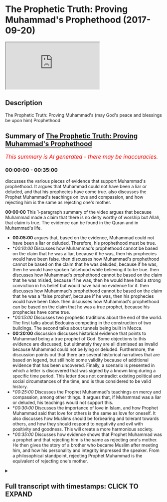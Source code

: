 # The Prophetic Truth: Proving Muhammad's Prophethood (2017-09-20)

<iframe loading='lazy' src='https://www.youtube.com/embed/pJaYA9rbQ8A'></iframe>

## Description

The Prophetic Truth: Proving Muhammad's (may God's peace and blessings be upon him) Prophethood

## Summary of [The Prophetic Truth: Proving Muhammad's Prophethood](https://www.youtube.com/watch?v=pJaYA9rbQ8A)


*<span style="color:red; font-size:125%">This summary is AI generated - there may be inaccuracies</span>. [](/)*

### <a onclick="modifyYTiframeseektime('0')">00:00:00</a> - <a onclick="modifyYTiframeseektime('2100')">00:35:00</a>

 discusses the various pieces of evidence that support Muhammad's prophethood. It argues that Muhammad could not have been a liar or deluded, and that his prophecies have come true.  also discusses the Prophet Muhammad's teachings on love and compassion, and how rejecting him is the same as rejecting one's mother.

**<a onclick="modifyYTiframeseektime('0')">00:00:00</a>** This 1-paragraph summary of the video argues that because Muhammad made a claim that there is no deity worthy of worship but Allah, that claim is true. The evidence can be found in the Quran and in Muhammad's life.
* **<a onclick="modifyYTiframeseektime('300')">00:05:00</a>** argues that, based on the evidence, Muhammad could not have been a liar or deluded. Therefore, his prophethood must be true.
* **<a onclick="modifyYTiframeseektime('600')">00:10:00</a>* Discusses how Muhammad's prophethood cannot be based on the claim that he was a liar, because if he was, then his prophecies would have been false.  then discusses how Muhammad's prophethood cannot be based on the claim that he was deluded, because if he was, then he would have spoken falsehood while believing it to be true.  then discusses how Muhammad's prophethood cannot be based on the claim that he was misled, because if he was, then he would have had a strong conviction in his belief but would have had no evidence for it.  then discusses how Muhammad's prophethood cannot be based on the claim that he was a 'false prophet', because if he was, then his prophecies would have been false.  then discusses how Muhammad's prophethood can be based on the claim that he was a true prophet, because his prophecies have come true.
* **<a onclick="modifyYTiframeseektime('900')">00:15:00</a>* Discusses two prophetic traditions about the end of the world. The first talks about Bedouins competing in the construction of two buildings. The second talks about tunnels being built in Mecca.
* **<a onclick="modifyYTiframeseektime('1200')">00:20:00</a>**  discussion discusses historical evidence that points to Muhammad being a true prophet of God. Some objections to this evidence are discussed, but ultimately they are all dismissed as invalid because Muhammad could not be lying or deluded. Furthermore, the discussion points out that there are several historical narratives that are based on legend, but still hold some validity because of additional evidence that has been uncovered. Finally, a scenario is presented in which a letter is discovered that was signed by a known king during a specific time period. This letter does not contradict existing political and social circumstances of the time, and is thus considered to be valid history.
* **<a onclick="modifyYTiframeseektime('1500')">00:25:00</a>* Discusses the Prophet Muhammad's teachings on mercy and compassion, among other things. It argues that, if Muhammad was a liar or deluded, his teachings would not support this.
* **<a onclick="modifyYTiframeseektime('1800')">00:30:00</a>* Discusses the importance of love in Islam, and how Prophet Muhammad said that love for others is the same as love for oneself. It also discusses how Muslims should be forbearing and tolerant towards others, and how they should respond to negativity and evil with positivity and goodness. This will create a more harmonious society.
* **<a onclick="modifyYTiframeseektime('2100')">00:35:00</a>* Discusses how evidence shows that Prophet Muhammad was a prophet and that rejecting him is the same as rejecting one's mother. He then gives the story of a brother who became Muslim after meeting him, and how his personality and integrity impressed the speaker. From a philosophical standpoint, rejecting Prophet Muhammad is the equivalent of rejecting one's mother.

<details><summary><h2>Full transcript with timestamps: CLICK TO EXPAND</h2></summary>

<a onclick="modifyYTiframeseektime('1')">0:00:01</a> bismillah ar-rahman ar-rahim  
<a onclick="modifyYTiframeseektime('3')">0:00:03</a> now we're going to be talking about  
<a onclick="modifyYTiframeseektime('5')">0:00:05</a> prophethood so we have reached the stage  
<a onclick="modifyYTiframeseektime('8')">0:00:08</a> where we are talking about our beloved  
<a onclick="modifyYTiframeseektime('10')">0:00:10</a> Prophet Muhammad sallallahu alayhi  
<a onclick="modifyYTiframeseektime('13')">0:00:13</a> wasallam  
<a onclick="modifyYTiframeseektime('13')">0:00:13</a> now for me  
<a onclick="modifyYTiframeseektime('16')">0:00:16</a> after we've done both existence God's  
<a onclick="modifyYTiframeseektime('19')">0:00:19</a> oneness revelation why Allah deserves to  
<a onclick="modifyYTiframeseektime('22')">0:00:22</a> be worshipped you don't really need to  
<a onclick="modifyYTiframeseektime('25')">0:00:25</a> talk about prophethood per se because if  
<a onclick="modifyYTiframeseektime('27')">0:00:27</a> someone understands that allah subhanho  
<a onclick="modifyYTiframeseektime('29')">0:00:29</a> wa taala is a reality that allah subhana  
<a onclick="modifyYTiframeseektime('32')">0:00:32</a> wa ta'ala exists that he is one he's  
<a onclick="modifyYTiframeseektime('35')">0:00:35</a> uniquely one that he deserves to be  
<a onclick="modifyYTiframeseektime('37')">0:00:37</a> worshipped which means to love allah to  
<a onclick="modifyYTiframeseektime('39')">0:00:39</a> know Allah to obey Allah and to single  
<a onclick="modifyYTiframeseektime('41')">0:00:41</a> out and direct all of our internal and  
<a onclick="modifyYTiframeseektime('44')">0:00:44</a> external acts of worship to Allah alone  
<a onclick="modifyYTiframeseektime('46')">0:00:46</a> then it's done they should really  
<a onclick="modifyYTiframeseektime('52')">0:00:52</a> internalize the fact that their life now  
<a onclick="modifyYTiframeseektime('54')">0:00:54</a> is to align themselves and reconnect  
<a onclick="modifyYTiframeseektime('56')">0:00:56</a> themselves to Allah Subhanahu WA Ta'ala  
<a onclick="modifyYTiframeseektime('58')">0:00:58</a> yes you can add the prophethood section  
<a onclick="modifyYTiframeseektime('61')">0:01:01</a> as additional evidence but it also is  
<a onclick="modifyYTiframeseektime('64')">0:01:04</a> like a standalone argument it stands on  
<a onclick="modifyYTiframeseektime('67')">0:01:07</a> its own two feet from that point of view  
<a onclick="modifyYTiframeseektime('69')">0:01:09</a> and many times when I interact with  
<a onclick="modifyYTiframeseektime('71')">0:01:11</a> Christians or many different types of  
<a onclick="modifyYTiframeseektime('73')">0:01:13</a> human beings depending on who they are I  
<a onclick="modifyYTiframeseektime('75')">0:01:15</a> go straight to prophethood I go straight  
<a onclick="modifyYTiframeseektime('79')">0:01:19</a> to the Prophet sallallahu alayhi  
<a onclick="modifyYTiframeseektime('81')">0:01:21</a> wasallam  
<a onclick="modifyYTiframeseektime('82')">0:01:22</a> now 1400 years ago the Prophet  
<a onclick="modifyYTiframeseektime('87')">0:01:27</a> sallallahu alayhi wa sallam came with a  
<a onclick="modifyYTiframeseektime('91')">0:01:31</a> profound message and that message was la  
<a onclick="modifyYTiframeseektime('94')">0:01:34</a> ilaha illaallah muhammaden-rasul allah  
<a onclick="modifyYTiframeseektime('98')">0:01:38</a> there is no deity worthy of worship but  
<a onclick="modifyYTiframeseektime('102')">0:01:42</a> Allah but the deity and Muhammad is the  
<a onclick="modifyYTiframeseektime('106')">0:01:46</a> final messenger sallallahu alayhi  
<a onclick="modifyYTiframeseektime('108')">0:01:48</a> wasallam so this was the message of the  
<a onclick="modifyYTiframeseektime('110')">0:01:50</a> Prophet sallallahu alayhi wasallam so we  
<a onclick="modifyYTiframeseektime('114')">0:01:54</a> can rationally investigate this message  
<a onclick="modifyYTiframeseektime('117')">0:01:57</a> and claim because he made a particular  
<a onclick="modifyYTiframeseektime('119')">0:01:59</a> claim that not only is Allah worthy of  
<a onclick="modifyYTiframeseektime('122')">0:02:02</a> worship not only is the no deity worthy  
<a onclick="modifyYTiframeseektime('124')">0:02:04</a> of worship but Allah but that Muhammad  
<a onclick="modifyYTiframeseektime('127')">0:02:07</a> sallallahu alayhi wa sallam is his final  
<a onclick="modifyYTiframeseektime('130')">0:02:10</a> messenger so we could rush  
<a onclick="modifyYTiframeseektime('132')">0:02:12</a> investigate this claim and what we could  
<a onclick="modifyYTiframeseektime('134')">0:02:14</a> do we could go to the historical  
<a onclick="modifyYTiframeseektime('135')">0:02:15</a> narratives and the testimonies  
<a onclick="modifyYTiframeseektime('137')">0:02:17</a> concerning the life of our beloved  
<a onclick="modifyYTiframeseektime('139')">0:02:19</a> prophet sallallahu alayhi wasallam and  
<a onclick="modifyYTiframeseektime('142')">0:02:22</a> once we do this we'll be in a position  
<a onclick="modifyYTiframeseektime('145')">0:02:25</a> to make a conclusion about the  
<a onclick="modifyYTiframeseektime('147')">0:02:27</a> truthfulness of that claim is it the  
<a onclick="modifyYTiframeseektime('150')">0:02:30</a> prophetic truth is this statement the  
<a onclick="modifyYTiframeseektime('154')">0:02:34</a> prophetic truth based upon the  
<a onclick="modifyYTiframeseektime('157')">0:02:37</a> testimonies surrounding the life of the  
<a onclick="modifyYTiframeseektime('160')">0:02:40</a> prophet sallallaahu ie who are cinnamon  
<a onclick="modifyYTiframeseektime('161')">0:02:41</a> the historical narratives I believe we  
<a onclick="modifyYTiframeseektime('163')">0:02:43</a> have a very strong argument to say that  
<a onclick="modifyYTiframeseektime('166')">0:02:46</a> indeed Muhammad's claim sallallahu  
<a onclick="modifyYTiframeseektime('168')">0:02:48</a> alayhi wa sallam was a truthful one now  
<a onclick="modifyYTiframeseektime('172')">0:02:52</a> this argument is not just a rational  
<a onclick="modifyYTiframeseektime('175')">0:02:55</a> argument we haven't just made it up this  
<a onclick="modifyYTiframeseektime('177')">0:02:57</a> argument can be found in the book of  
<a onclick="modifyYTiframeseektime('179')">0:02:59</a> allah subhanho wa taala in the quran  
<a onclick="modifyYTiframeseektime('180')">0:03:00</a> itself because look what Allah says for  
<a onclick="modifyYTiframeseektime('183')">0:03:03</a> example in chapter 81 Allah says your  
<a onclick="modifyYTiframeseektime('185')">0:03:05</a> companion is not mad the Arabic word  
<a onclick="modifyYTiframeseektime('189')">0:03:09</a> here is quite interesting for companion  
<a onclick="modifyYTiframeseektime('191')">0:03:11</a> you know the Arabic word here that's  
<a onclick="modifyYTiframeseektime('192')">0:03:12</a> using the Quran so he become a lie  
<a onclick="modifyYTiframeseektime('196')">0:03:16</a> saying your companion is not mad now the  
<a onclick="modifyYTiframeseektime('198')">0:03:18</a> eloquence here is quite phenomenal the  
<a onclick="modifyYTiframeseektime('202')">0:03:22</a> eloquence is quite phenomenal why  
<a onclick="modifyYTiframeseektime('204')">0:03:24</a> because it's one word it undermines  
<a onclick="modifyYTiframeseektime('206')">0:03:26</a> their argument because Allah is not  
<a onclick="modifyYTiframeseektime('208')">0:03:28</a> saying your prophet is not mad Allah is  
<a onclick="modifyYTiframeseektime('211')">0:03:31</a> not saying Muhammad is not man Allah is  
<a onclick="modifyYTiframeseektime('213')">0:03:33</a> not saying your your your relative is  
<a onclick="modifyYTiframeseektime('217')">0:03:37</a> not mad Allah is not saying the this man  
<a onclick="modifyYTiframeseektime('220')">0:03:40</a> or your husband or your brother your  
<a onclick="modifyYTiframeseektime('222')">0:03:42</a> uncle is not man he's saying your  
<a onclick="modifyYTiframeseektime('223')">0:03:43</a> companion which has an element of  
<a onclick="modifyYTiframeseektime('225')">0:03:45</a> intimacy it's not just a friend but he's  
<a onclick="modifyYTiframeseektime('228')">0:03:48</a> your companion someone who knows you  
<a onclick="modifyYTiframeseektime('231')">0:03:51</a> intimately and Allah is trying to say to  
<a onclick="modifyYTiframeseektime('233')">0:03:53</a> them you've known this man for 40 years  
<a onclick="modifyYTiframeseektime('235')">0:03:55</a> he's been your companion you've eaten  
<a onclick="modifyYTiframeseektime('238')">0:03:58</a> with him you know about him you call him  
<a onclick="modifyYTiframeseektime('240')">0:04:00</a> the trustworthy so how can you see his  
<a onclick="modifyYTiframeseektime('242')">0:04:02</a> mad because only companions see the  
<a onclick="modifyYTiframeseektime('246')">0:04:06</a> first signs of madness like if you study  
<a onclick="modifyYTiframeseektime('248')">0:04:08</a> psychology or psychotherapy or  
<a onclick="modifyYTiframeseektime('250')">0:04:10</a> psychiatry the usually interview friends  
<a onclick="modifyYTiframeseektime('253')">0:04:13</a> and family people who are intimate with  
<a onclick="modifyYTiframeseektime('256')">0:04:16</a> that person from a social point of view  
<a onclick="modifyYTiframeseektime('259')">0:04:19</a> to find out how did he react to find out  
<a onclick="modifyYTiframeseektime('264')">0:04:24</a> what did he do in this  
<a onclick="modifyYTiframeseektime('266')">0:04:26</a> situation to find out any sign that may  
<a onclick="modifyYTiframeseektime('268')">0:04:28</a> lead to the conclusion that he is unwell  
<a onclick="modifyYTiframeseektime('270')">0:04:30</a> or mad do you see the point here so lie  
<a onclick="modifyYTiframeseektime('273')">0:04:33</a> saying your your argument is baseless  
<a onclick="modifyYTiframeseektime('276')">0:04:36</a> you're saying his mag but you're his  
<a onclick="modifyYTiframeseektime('277')">0:04:37</a> friend intimate companion you would have  
<a onclick="modifyYTiframeseektime('280')">0:04:40</a> known this don't us use this as some  
<a onclick="modifyYTiframeseektime('283')">0:04:43</a> kind of strategy to get out of trying to  
<a onclick="modifyYTiframeseektime('286')">0:04:46</a> understand this message because of your  
<a onclick="modifyYTiframeseektime('288')">0:04:48</a> ego don't clutter intellectual straws  
<a onclick="modifyYTiframeseektime('292')">0:04:52</a> right also Allah says in chapter 53 your  
<a onclick="modifyYTiframeseektime('295')">0:04:55</a> companion has not astray not has not  
<a onclick="modifyYTiframeseektime('297')">0:04:57</a> strayed he is not deluded he does not  
<a onclick="modifyYTiframeseektime('300')">0:05:00</a> speak from his own desire also allah  
<a onclick="modifyYTiframeseektime('303')">0:05:03</a> subhanho wa taala says Muhammad is the  
<a onclick="modifyYTiframeseektime('305')">0:05:05</a> Messenger of God so from this point of  
<a onclick="modifyYTiframeseektime('307')">0:05:07</a> view we could summarize the argument in  
<a onclick="modifyYTiframeseektime('310')">0:05:10</a> a logical form we could summarize the  
<a onclick="modifyYTiframeseektime('312')">0:05:12</a> argument in the following way  
<a onclick="modifyYTiframeseektime('313')">0:05:13</a> number 1 the prophet muhammad sallallahu  
<a onclick="modifyYTiframeseektime('316')">0:05:16</a> alayhi wa sallam was either a liar  
<a onclick="modifyYTiframeseektime('318')">0:05:18</a> deluded or speaking the truth  
<a onclick="modifyYTiframeseektime('322')">0:05:22</a> number 2 the prophet sallallahu alayhi  
<a onclick="modifyYTiframeseektime('325')">0:05:25</a> wasalam could not have been a liar or  
<a onclick="modifyYTiframeseektime('327')">0:05:27</a> deluded number 3 the conclusion  
<a onclick="modifyYTiframeseektime('329')">0:05:29</a> therefore the prophet sallallahu alayhi  
<a onclick="modifyYTiframeseektime('332')">0:05:32</a> wa sallam was speaking the truth so  
<a onclick="modifyYTiframeseektime('334')">0:05:34</a> let's address these possible  
<a onclick="modifyYTiframeseektime('336')">0:05:36</a> explanations ok so is the first possible  
<a onclick="modifyYTiframeseektime('340')">0:05:40</a> explanation that he was a liar well this  
<a onclick="modifyYTiframeseektime('344')">0:05:44</a> is not only counterintuitive but its  
<a onclick="modifyYTiframeseektime('347')">0:05:47</a> incongruent to all of the history that  
<a onclick="modifyYTiframeseektime('349')">0:05:49</a> we understand it really resists what we  
<a onclick="modifyYTiframeseektime('353')">0:05:53</a> understand about the historical  
<a onclick="modifyYTiframeseektime('354')">0:05:54</a> narratives and testimonies concerning  
<a onclick="modifyYTiframeseektime('356')">0:05:56</a> the life of the Prophet sallallahu  
<a onclick="modifyYTiframeseektime('357')">0:05:57</a> alayhi wasallam even from a  
<a onclick="modifyYTiframeseektime('359')">0:05:59</a> psychological profile point of view  
<a onclick="modifyYTiframeseektime('361')">0:06:01</a> because think about this he couldn't  
<a onclick="modifyYTiframeseektime('363')">0:06:03</a> have been a liar because he was known as  
<a onclick="modifyYTiframeseektime('365')">0:06:05</a> a trustworthy even his enemies would  
<a onclick="modifyYTiframeseektime('368')">0:06:08</a> trust him with their wealth with their  
<a onclick="modifyYTiframeseektime('370')">0:06:10</a> goods with their possessions so to claim  
<a onclick="modifyYTiframeseektime('375')">0:06:15</a> he is a liar really is not making sense  
<a onclick="modifyYTiframeseektime('378')">0:06:18</a> from a psychological and even social  
<a onclick="modifyYTiframeseektime('379')">0:06:19</a> perspective here what's very interesting  
<a onclick="modifyYTiframeseektime('382')">0:06:22</a> also is that he was persecuted for his  
<a onclick="modifyYTiframeseektime('386')">0:06:26</a> beliefs boycotted and exiled from his  
<a onclick="modifyYTiframeseektime('389')">0:06:29</a> beloved City he was stoned in tithe for  
<a onclick="modifyYTiframeseektime('393')">0:06:33</a> hours when the blood was running down  
<a onclick="modifyYTiframeseektime('395')">0:06:35</a> his legs the blood made his feet  
<a onclick="modifyYTiframeseektime('399')">0:06:39</a> stick to his sandals he was boycotted  
<a onclick="modifyYTiframeseektime('402')">0:06:42</a> and abused his companions were tortured  
<a onclick="modifyYTiframeseektime('405')">0:06:45</a> and murdered and killed right he was so  
<a onclick="modifyYTiframeseektime('412')">0:06:52</a> hungry because of the boycott that he  
<a onclick="modifyYTiframeseektime('414')">0:06:54</a> tied to stones to his stomach and he was  
<a onclick="modifyYTiframeseektime('418')">0:06:58</a> so brave even in battle because we know  
<a onclick="modifyYTiframeseektime('422')">0:07:02</a> that there were battles at the time of  
<a onclick="modifyYTiframeseektime('425')">0:07:05</a> the Prophet Muhammad upon whom be peace  
<a onclick="modifyYTiframeseektime('426')">0:07:06</a> he had to protect people under his wing  
<a onclick="modifyYTiframeseektime('431')">0:07:11</a> and these included Muslims and  
<a onclick="modifyYTiframeseektime('433')">0:07:13</a> non-muslims he had to be a statesman to  
<a onclick="modifyYTiframeseektime('437')">0:07:17</a> take care of people and in his battles  
<a onclick="modifyYTiframeseektime('440')">0:07:20</a> he was just and he was merciful and yet  
<a onclick="modifyYTiframeseektime('444')">0:07:24</a> he was very brave as well in the famous  
<a onclick="modifyYTiframeseektime('447')">0:07:27</a> battle of hunayn  
<a onclick="modifyYTiframeseektime('448')">0:07:28</a> what did he do when the arrows were  
<a onclick="modifyYTiframeseektime('451')">0:07:31</a> coming towards the army the the army his  
<a onclick="modifyYTiframeseektime('456')">0:07:36</a> companions had to inevitably retreat but  
<a onclick="modifyYTiframeseektime('458')">0:07:38</a> he was doable marching forward saying I  
<a onclick="modifyYTiframeseektime('460')">0:07:40</a> am NOT a liar I am The Messenger of  
<a onclick="modifyYTiframeseektime('462')">0:07:42</a> Allah such bravery so when we consider  
<a onclick="modifyYTiframeseektime('466')">0:07:46</a> the psychological profile how could we  
<a onclick="modifyYTiframeseektime('468')">0:07:48</a> claim his Alya because people would lie  
<a onclick="modifyYTiframeseektime('470')">0:07:50</a> their life or some kind of gain some  
<a onclick="modifyYTiframeseektime('473')">0:07:53</a> kind of wealth some kind of status and  
<a onclick="modifyYTiframeseektime('476')">0:07:56</a> you can't claim he basically was lying  
<a onclick="modifyYTiframeseektime('480')">0:08:00</a> for status because he was so humble so  
<a onclick="modifyYTiframeseektime('484')">0:08:04</a> many traditions stay that for months  
<a onclick="modifyYTiframeseektime('487')">0:08:07</a> he'll be on water and dates Ashford  
<a onclick="modifyYTiframeseektime('489')">0:08:09</a> ain't just water and dates  
<a onclick="modifyYTiframeseektime('490')">0:08:10</a> there'll be no smoke coming out the  
<a onclick="modifyYTiframeseektime('492')">0:08:12</a> house of his wife Aisha may Allah be  
<a onclick="modifyYTiframeseektime('494')">0:08:14</a> pleased with her correct what's also  
<a onclick="modifyYTiframeseektime('499')">0:08:19</a> very significant is that when the  
<a onclick="modifyYTiframeseektime('502')">0:08:22</a> prophet sallallahu alayhi wa sallam was  
<a onclick="modifyYTiframeseektime('503')">0:08:23</a> invited to a house to eat rancid fat he  
<a onclick="modifyYTiframeseektime('508')">0:08:28</a> would accept the invitation and eat the  
<a onclick="modifyYTiframeseektime('510')">0:08:30</a> rancid fat he would say oh what a  
<a onclick="modifyYTiframeseektime('515')">0:08:35</a> wonderful curry vinegar is you should  
<a onclick="modifyYTiframeseektime('518')">0:08:38</a> dip his bread in in vinegar so much  
<a onclick="modifyYTiframeseektime('523')">0:08:43</a> humility when Arabs from outside of his  
<a onclick="modifyYTiframeseektime('526')">0:08:46</a> area came to visit him they would ask  
<a onclick="modifyYTiframeseektime('529')">0:08:49</a> the question  
<a onclick="modifyYTiframeseektime('529')">0:08:49</a> eina Muhammad where is Muhammad  
<a onclick="modifyYTiframeseektime('532')">0:08:52</a> because they didn't recognize him  
<a onclick="modifyYTiframeseektime('534')">0:08:54</a> because he wasn't kingly when an hour  
<a onclick="modifyYTiframeseektime('537')">0:08:57</a> came up to him and was was you know he  
<a onclick="modifyYTiframeseektime('539')">0:08:59</a> was shaken by his authority the prophet  
<a onclick="modifyYTiframeseektime('543')">0:09:03</a> sallallahu alayhi wa sallam said  
<a onclick="modifyYTiframeseektime('545')">0:09:05</a> basically don't worry I am the I am the  
<a onclick="modifyYTiframeseektime('547')">0:09:07</a> son of a Bedouin woman who used to eat  
<a onclick="modifyYTiframeseektime('551')">0:09:11</a> dried meat like I'm just like you and he  
<a onclick="modifyYTiframeseektime('557')">0:09:17</a> used to make a dorrance application for  
<a onclick="modifyYTiframeseektime('559')">0:09:19</a> humidity oh Allah make me humble make me  
<a onclick="modifyYTiframeseektime('562')">0:09:22</a> die amongst the humble right door to  
<a onclick="modifyYTiframeseektime('566')">0:09:26</a> this effect he made that type of  
<a onclick="modifyYTiframeseektime('567')">0:09:27</a> supplication and are so many narratives  
<a onclick="modifyYTiframeseektime('570')">0:09:30</a> about concerning his humanity so it  
<a onclick="modifyYTiframeseektime('572')">0:09:32</a> wasn't about status and look Who I am  
<a onclick="modifyYTiframeseektime('574')">0:09:34</a> II of course and was very interesting  
<a onclick="modifyYTiframeseektime('577')">0:09:37</a> they offered him money  
<a onclick="modifyYTiframeseektime('580')">0:09:40</a> riches women power land glory he  
<a onclick="modifyYTiframeseektime('586')">0:09:46</a> rejected all of it just for the simple  
<a onclick="modifyYTiframeseektime('588')">0:09:48</a> message of la ilaha illallah there is no  
<a onclick="modifyYTiframeseektime('590')">0:09:50</a> deity worthy of worship but the deity  
<a onclick="modifyYTiframeseektime('593')">0:09:53</a> but Allah subhana WA Ta'ala so he was  
<a onclick="modifyYTiframeseektime('595')">0:09:55</a> offered all of these things that he  
<a onclick="modifyYTiframeseektime('596')">0:09:56</a> rejected them and this is highly  
<a onclick="modifyYTiframeseektime('599')">0:09:59</a> significant from a psychological profile  
<a onclick="modifyYTiframeseektime('600')">0:10:00</a> point of view how can we claim is a liar  
<a onclick="modifyYTiframeseektime('602')">0:10:02</a> what lie he by Allah to claim he is a  
<a onclick="modifyYTiframeseektime('605')">0:10:05</a> liar is like claiming no one has spoken  
<a onclick="modifyYTiframeseektime('608')">0:10:08</a> the truth this is very very significant  
<a onclick="modifyYTiframeseektime('613')">0:10:13</a> here because our or not our but an  
<a onclick="modifyYTiframeseektime('617')">0:10:17</a> accusation or their accusation that he  
<a onclick="modifyYTiframeseektime('619')">0:10:19</a> was a liar  
<a onclick="modifyYTiframeseektime('620')">0:10:20</a> doesn't doesn't hold water doesn't hold  
<a onclick="modifyYTiframeseektime('623')">0:10:23</a> his ground cannot be justified just  
<a onclick="modifyYTiframeseektime('626')">0:10:26</a> based on these very simple arguments  
<a onclick="modifyYTiframeseektime('629')">0:10:29</a> just based on these very very simple  
<a onclick="modifyYTiframeseektime('631')">0:10:31</a> arguments and there's much more we could  
<a onclick="modifyYTiframeseektime('632')">0:10:32</a> talk about specifically that he wasn't a  
<a onclick="modifyYTiframeseektime('634')">0:10:34</a> liar but I think this is enough for now  
<a onclick="modifyYTiframeseektime('637')">0:10:37</a> and it's quite interesting that even  
<a onclick="modifyYTiframeseektime('639')">0:10:39</a> academics and orientalists testified to  
<a onclick="modifyYTiframeseektime('642')">0:10:42</a> this anyone who studies his life and  
<a onclick="modifyYTiframeseektime('645')">0:10:45</a> anyone who is sincere would testify that  
<a onclick="modifyYTiframeseektime('648')">0:10:48</a> he can't be a liar  
<a onclick="modifyYTiframeseektime('649')">0:10:49</a> for example Montgomery what he's the  
<a onclick="modifyYTiframeseektime('652')">0:10:52</a> late emeritus professor in Arabic and  
<a onclick="modifyYTiframeseektime('654')">0:10:54</a> Islamic studies in his book Mohammed at  
<a onclick="modifyYTiframeseektime('656')">0:10:56</a> Mecca he says his readiness concerning  
<a onclick="modifyYTiframeseektime('658')">0:10:58</a> the Prophet sallallahu alayhi wasallam  
<a onclick="modifyYTiframeseektime('660')">0:11:00</a> his readiness to undergo persecution for  
<a onclick="modifyYTiframeseektime('663')">0:11:03</a> his beliefs the high moral care  
<a onclick="modifyYTiframeseektime('665')">0:11:05</a> of the men who believed in him and  
<a onclick="modifyYTiframeseektime('667')">0:11:07</a> looked up to him as a leader and the  
<a onclick="modifyYTiframeseektime('669')">0:11:09</a> greatness of his ultimate achievement  
<a onclick="modifyYTiframeseektime('671')">0:11:11</a> all argue his fundamental integrity to  
<a onclick="modifyYTiframeseektime('674')">0:11:14</a> suppose Muhammad an impostor raises far  
<a onclick="modifyYTiframeseektime('677')">0:11:17</a> more problems than it solves  
<a onclick="modifyYTiframeseektime('681')">0:11:21</a> that's quite interesting you ask him did  
<a onclick="modifyYTiframeseektime('684')">0:11:24</a> he become Muslim there is an opinion I  
<a onclick="modifyYTiframeseektime('685')">0:11:25</a> believe about Montgomery war that he  
<a onclick="modifyYTiframeseektime('688')">0:11:28</a> believed that the Prophet Muhammad  
<a onclick="modifyYTiframeseektime('689')">0:11:29</a> sallallahu aleyhi was one was a prophet  
<a onclick="modifyYTiframeseektime('691')">0:11:31</a> but he had a theological issue that he  
<a onclick="modifyYTiframeseektime('694')">0:11:34</a> was sent just for the Arabs so the next  
<a onclick="modifyYTiframeseektime('698')">0:11:38</a> question is fine he wasn't lying but  
<a onclick="modifyYTiframeseektime('700')">0:11:40</a> maybe he was deluded now to argue that  
<a onclick="modifyYTiframeseektime('703')">0:11:43</a> someone is deluded is to argue the  
<a onclick="modifyYTiframeseektime('704')">0:11:44</a> following that he was misled into  
<a onclick="modifyYTiframeseektime('707')">0:11:47</a> believing he was the Messenger of God  
<a onclick="modifyYTiframeseektime('709')">0:11:49</a> and if someone is deluded they have a  
<a onclick="modifyYTiframeseektime('711')">0:11:51</a> strong conviction in the belief but they  
<a onclick="modifyYTiframeseektime('714')">0:11:54</a> have no evidence for it okay and another  
<a onclick="modifyYTiframeseektime('717')">0:11:57</a> way of looking at the issue of delusion  
<a onclick="modifyYTiframeseektime('719')">0:11:59</a> is that when someone is deluded they  
<a onclick="modifyYTiframeseektime('721')">0:12:01</a> speak falsehood while believing whilst  
<a onclick="modifyYTiframeseektime('724')">0:12:04</a> believing that it's true now there are  
<a onclick="modifyYTiframeseektime('727')">0:12:07</a> many arguments there is an accumulative  
<a onclick="modifyYTiframeseektime('728')">0:12:08</a> case we could build a case to show that  
<a onclick="modifyYTiframeseektime('731')">0:12:11</a> the Prophet sallallaahu alayhi assalam  
<a onclick="modifyYTiframeseektime('732')">0:12:12</a> salallahu alaihe son was not deluded  
<a onclick="modifyYTiframeseektime('736')">0:12:16</a> firstly there are incidents to support  
<a onclick="modifyYTiframeseektime('740')">0:12:20</a> that he couldn't be deluded because  
<a onclick="modifyYTiframeseektime('742')">0:12:22</a> Jerry is speaking someone who believes  
<a onclick="modifyYTiframeseektime('747')">0:12:27</a> in the same claim but has no evidence  
<a onclick="modifyYTiframeseektime('749')">0:12:29</a> for it usually looks for evidence right  
<a onclick="modifyYTiframeseektime('752')">0:12:32</a> that's what a deluded person does as  
<a onclick="modifyYTiframeseektime('754')">0:12:34</a> well and like they like to reaffirm  
<a onclick="modifyYTiframeseektime('756')">0:12:36</a> their belief even though there's hardly  
<a onclick="modifyYTiframeseektime('759')">0:12:39</a> any evidence to support their belief now  
<a onclick="modifyYTiframeseektime('761')">0:12:41</a> the prophet sallallahu alayhi wa sallam  
<a onclick="modifyYTiframeseektime('763')">0:12:43</a> he had sons and his sons died at early  
<a onclick="modifyYTiframeseektime('767')">0:12:47</a> age one particular son was Ibrahim and  
<a onclick="modifyYTiframeseektime('771')">0:12:51</a> when his son Ibrahim passed away there  
<a onclick="modifyYTiframeseektime('775')">0:12:55</a> was a an eclipse and the Arabs at the  
<a onclick="modifyYTiframeseektime('778')">0:12:58</a> time thought you must be the Prophet now  
<a onclick="modifyYTiframeseektime('780')">0:13:00</a> look how special you are because God  
<a onclick="modifyYTiframeseektime('782')">0:13:02</a> made the Eclipse happen because your son  
<a onclick="modifyYTiframeseektime('785')">0:13:05</a> Ibrahim passed away now one who's  
<a onclick="modifyYTiframeseektime('789')">0:13:09</a> deluded in some way would say yes you're  
<a onclick="modifyYTiframeseektime('793')">0:13:13</a> right I am The Messenger of God and  
<a onclick="modifyYTiframeseektime('796')">0:13:16</a> there are many examples in  
<a onclick="modifyYTiframeseektime('798')">0:13:18</a> his life that he could have used to  
<a onclick="modifyYTiframeseektime('800')">0:13:20</a> support a so good delusion but he didn't  
<a onclick="modifyYTiframeseektime('803')">0:13:23</a> look what he said he said the Sun and  
<a onclick="modifyYTiframeseektime('806')">0:13:26</a> Moon do not come together for anyone's  
<a onclick="modifyYTiframeseektime('809')">0:13:29</a> death amongst the people these are the  
<a onclick="modifyYTiframeseektime('812')">0:13:32</a> signs of God so from this point of view  
<a onclick="modifyYTiframeseektime('816')">0:13:36</a> when you look at the life of the prophet  
<a onclick="modifyYTiframeseektime('818')">0:13:38</a> sallallahu alayhi wasallam you see that  
<a onclick="modifyYTiframeseektime('822')">0:13:42</a> there are many incidences that he could  
<a onclick="modifyYTiframeseektime('825')">0:13:45</a> have used to support a so called  
<a onclick="modifyYTiframeseektime('826')">0:13:46</a> delusion but he didn't another argument  
<a onclick="modifyYTiframeseektime('829')">0:13:49</a> to show that the Prophet sallallahu  
<a onclick="modifyYTiframeseektime('832')">0:13:52</a> alayhi wasallam was not deluded is  
<a onclick="modifyYTiframeseektime('834')">0:13:54</a> actually his prophecies there are so  
<a onclick="modifyYTiframeseektime('838')">0:13:58</a> many prophecies that have come true the  
<a onclick="modifyYTiframeseektime('843')">0:14:03</a> prophet sallallaahu I li hua some has  
<a onclick="modifyYTiframeseektime('846')">0:14:06</a> prophesized things that happened he  
<a onclick="modifyYTiframeseektime('849')">0:14:09</a> prophesized things that would happen  
<a onclick="modifyYTiframeseektime('850')">0:14:10</a> after his death and hundreds of years  
<a onclick="modifyYTiframeseektime('854')">0:14:14</a> after his death so how could he be  
<a onclick="modifyYTiframeseektime('857')">0:14:17</a> deluded when these prophecies came true  
<a onclick="modifyYTiframeseektime('859')">0:14:19</a> and even from a statistical point of  
<a onclick="modifyYTiframeseektime('861')">0:14:21</a> view you can't even start to claim that  
<a onclick="modifyYTiframeseektime('863')">0:14:23</a> some kind of coincidence especially when  
<a onclick="modifyYTiframeseektime('865')">0:14:25</a> you add them up together here are some  
<a onclick="modifyYTiframeseektime('866')">0:14:26</a> examples the Mongol invasion now we know  
<a onclick="modifyYTiframeseektime('871')">0:14:31</a> the Mongol invasion was an eco  
<a onclick="modifyYTiframeseektime('873')">0:14:33</a> catastrophe for the Muslims in around  
<a onclick="modifyYTiframeseektime('876')">0:14:36</a> 1250 a you had the ransacking of Baghdad  
<a onclick="modifyYTiframeseektime('879')">0:14:39</a> Baghdad at that time had thousands of  
<a onclick="modifyYTiframeseektime('881')">0:14:41</a> books hundreds of thousands of books it  
<a onclick="modifyYTiframeseektime('883')">0:14:43</a> was the center of the world's  
<a onclick="modifyYTiframeseektime('885')">0:14:45</a> universities education coexistence  
<a onclick="modifyYTiframeseektime('890')">0:14:50</a> debate intellectual culture and the  
<a onclick="modifyYTiframeseektime('893')">0:14:53</a> Mongols came and they ransacked  
<a onclick="modifyYTiframeseektime('895')">0:14:55</a> everything they massacred people and  
<a onclick="modifyYTiframeseektime('898')">0:14:58</a> they demolished the city up to 1 million  
<a onclick="modifyYTiframeseektime('902')">0:15:02</a> people were killed it was a massacre and  
<a onclick="modifyYTiframeseektime('905')">0:15:05</a> the prophet sallallahu alayhi wa sallam  
<a onclick="modifyYTiframeseektime('909')">0:15:09</a> foretold the mongol invasion and a  
<a onclick="modifyYTiframeseektime('912')">0:15:12</a> tradition narrated by Muslim is an  
<a onclick="modifyYTiframeseektime('914')">0:15:14</a> authentic tradition he said the Allah  
<a onclick="modifyYTiframeseektime('917')">0:15:17</a> will not be established to you fight  
<a onclick="modifyYTiframeseektime('919')">0:15:19</a> from a people amongst the non-arabs  
<a onclick="modifyYTiframeseektime('922')">0:15:22</a> there will be a red faces flat noses and  
<a onclick="modifyYTiframeseektime('925')">0:15:25</a> small eyes their faces would look like  
<a onclick="modifyYTiframeseektime('928')">0:15:28</a> flat shields and their shoes would be  
<a onclick="modifyYTiframeseektime('930')">0:15:30</a> made of  
<a onclick="modifyYTiframeseektime('931')">0:15:31</a> what's very interesting the Mongol army  
<a onclick="modifyYTiframeseektime('934')">0:15:34</a> they had a unique furry boots hairy  
<a onclick="modifyYTiframeseektime('937')">0:15:37</a> boots and it was called big t big t now  
<a onclick="modifyYTiframeseektime('942')">0:15:42</a> I always say to people if this is not  
<a onclick="modifyYTiframeseektime('944')">0:15:44</a> the Mongol army then I'm Nigerian right  
<a onclick="modifyYTiframeseektime('948')">0:15:48</a> oh I'm Chinese or I'm something totally  
<a onclick="modifyYTiframeseektime('950')">0:15:50</a> different than you would think right  
<a onclick="modifyYTiframeseektime('952')">0:15:52</a> because this is such a apt and concise  
<a onclick="modifyYTiframeseektime('957')">0:15:57</a> description of the Mongols also we have  
<a onclick="modifyYTiframeseektime('962')">0:16:02</a> another very famous prophetic tradition  
<a onclick="modifyYTiframeseektime('964')">0:16:04</a> where the Prophet Muhammad upon whom be  
<a onclick="modifyYTiframeseektime('966')">0:16:06</a> peace he said and this is narrated by  
<a onclick="modifyYTiframeseektime('967')">0:16:07</a> Bukhari it's an authentic tradition that  
<a onclick="modifyYTiframeseektime('970')">0:16:10</a> you see barefoot unclothed bedouin arabs  
<a onclick="modifyYTiframeseektime('974')">0:16:14</a> competing in the construction of two  
<a onclick="modifyYTiframeseektime('976')">0:16:16</a> buildings now this was a response to  
<a onclick="modifyYTiframeseektime('982')">0:16:22</a> questioning the sign of the end days the  
<a onclick="modifyYTiframeseektime('985')">0:16:25</a> the day of judgement and the prophet  
<a onclick="modifyYTiframeseektime('987')">0:16:27</a> sallallaahu ayat even some said one of  
<a onclick="modifyYTiframeseektime('989')">0:16:29</a> the signs is that you see bear for  
<a onclick="modifyYTiframeseektime('991')">0:16:31</a> unclothed Bedouins competing in the  
<a onclick="modifyYTiframeseektime('993')">0:16:33</a> construction of tor buildings now this  
<a onclick="modifyYTiframeseektime('995')">0:16:35</a> is very interesting because if you were  
<a onclick="modifyYTiframeseektime('996')">0:16:36</a> a rationalist at that time you think the  
<a onclick="modifyYTiframeseektime('999')">0:16:39</a> one who's competing in two buildings  
<a onclick="modifyYTiframeseektime('1000')">0:16:40</a> would be the super powers of the time  
<a onclick="modifyYTiframeseektime('1001')">0:16:41</a> which were the Romans and the Persians  
<a onclick="modifyYTiframeseektime('1003')">0:16:43</a> the Arabs in many cases used to build  
<a onclick="modifyYTiframeseektime('1005')">0:16:45</a> buildings in the ground because it was  
<a onclick="modifyYTiframeseektime('1007')">0:16:47</a> so hot some of the houses were in the  
<a onclick="modifyYTiframeseektime('1009')">0:16:49</a> ground and they just had tents now the  
<a onclick="modifyYTiframeseektime('1014')">0:16:54</a> profit upon you be peace saying look you  
<a onclick="modifyYTiframeseektime('1016')">0:16:56</a> know the Bedouin Arabs would compete  
<a onclick="modifyYTiframeseektime('1019')">0:16:59</a> into a buildings and look what we have  
<a onclick="modifyYTiframeseektime('1020')">0:17:00</a> today in the UAE united arab arab  
<a onclick="modifyYTiframeseektime('1024')">0:17:04</a> emirates in Dubey you have the tallest  
<a onclick="modifyYTiframeseektime('1027')">0:17:07</a> building in the world which is over 800  
<a onclick="modifyYTiframeseektime('1028')">0:17:08</a> feet high scored the Burj Khalifa and  
<a onclick="modifyYTiframeseektime('1031')">0:17:11</a> relatively recently the Saudis another  
<a onclick="modifyYTiframeseektime('1034')">0:17:14</a> bid doing group weather originally where  
<a onclick="modifyYTiframeseektime('1036')">0:17:16</a> Bedouins they said they're gonna build  
<a onclick="modifyYTiframeseektime('1038')">0:17:18</a> the tallest building in the world in  
<a onclick="modifyYTiframeseektime('1039')">0:17:19</a> 2019 and it's gonna be one kilometer  
<a onclick="modifyYTiframeseektime('1042')">0:17:22</a> high and they're both from Bedouins and  
<a onclick="modifyYTiframeseektime('1045')">0:17:25</a> they were unclothed and there were  
<a onclick="modifyYTiframeseektime('1048')">0:17:28</a> Bedouin Arabs another competing in two  
<a onclick="modifyYTiframeseektime('1050')">0:17:30</a> buildings now one would argue  
<a onclick="modifyYTiframeseektime('1052')">0:17:32</a> yeah the Muslims have just done this  
<a onclick="modifyYTiframeseektime('1054')">0:17:34</a> just to prove this tradition  
<a onclick="modifyYTiframeseektime('1057')">0:17:37</a> you know the the Muslims done this just  
<a onclick="modifyYTiframeseektime('1060')">0:17:40</a> just to just to basically you know prove  
<a onclick="modifyYTiframeseektime('1064')">0:17:44</a> this tradition whether to  
<a onclick="modifyYTiframeseektime('1065')">0:17:45</a> counter-arguments number one why would  
<a onclick="modifyYTiframeseektime('1068')">0:17:48</a> someone be a deliberate sign for the end  
<a onclick="modifyYTiframeseektime('1071')">0:17:51</a> of times number two did they also  
<a onclick="modifyYTiframeseektime('1075')">0:17:55</a> construct the social political landscape  
<a onclick="modifyYTiframeseektime('1079')">0:17:59</a> in order to have enough oil to have lots  
<a onclick="modifyYTiframeseektime('1081')">0:18:01</a> of money to be able to basically build  
<a onclick="modifyYTiframeseektime('1083')">0:18:03</a> these two buildings did they also make  
<a onclick="modifyYTiframeseektime('1086')">0:18:06</a> up the fact that they'll be rich they  
<a onclick="modifyYTiframeseektime('1088')">0:18:08</a> just became rich only 50 or 50 or 60  
<a onclick="modifyYTiframeseektime('1090')">0:18:10</a> years ago so I can hear they just made  
<a onclick="modifyYTiframeseektime('1092')">0:18:12</a> this up because in order for the two  
<a onclick="modifyYTiframeseektime('1095')">0:18:15</a> buildings to be built they the social  
<a onclick="modifyYTiframeseektime('1097')">0:18:17</a> economic circumstances had to be place  
<a onclick="modifyYTiframeseektime('1099')">0:18:19</a> already in place already yes brother  
<a onclick="modifyYTiframeseektime('1104')">0:18:24</a> also which is very interesting many of  
<a onclick="modifyYTiframeseektime('1106')">0:18:26</a> the bad doings they'd ever know about  
<a onclick="modifyYTiframeseektime('1109')">0:18:29</a> this prophetic tradition as well and  
<a onclick="modifyYTiframeseektime('1113')">0:18:33</a> that's why we're saying if this will  
<a onclick="modifyYTiframeseektime('1115')">0:18:35</a> make me I guess work on his part the  
<a onclick="modifyYTiframeseektime('1118')">0:18:38</a> discovery of oil will represent a  
<a onclick="modifyYTiframeseektime('1119')">0:18:39</a> massive stroke of luck because you have  
<a onclick="modifyYTiframeseektime('1122')">0:18:42</a> to also understand that before you could  
<a onclick="modifyYTiframeseektime('1126')">0:18:46</a> have this these amazing buildings that  
<a onclick="modifyYTiframeseektime('1127')">0:18:47</a> you're competing with competing against  
<a onclick="modifyYTiframeseektime('1130')">0:18:50</a> each other that you have to say that  
<a onclick="modifyYTiframeseektime('1131')">0:18:51</a> basically there was the right  
<a onclick="modifyYTiframeseektime('1132')">0:18:52</a> socio-economic circumstance in place  
<a onclick="modifyYTiframeseektime('1134')">0:18:54</a> before that can happen and as we said  
<a onclick="modifyYTiframeseektime('1138')">0:18:58</a> before if the prophet muhammad  
<a onclick="modifyYTiframeseektime('1140')">0:19:00</a> sallallaahu idea here are some we're  
<a onclick="modifyYTiframeseektime('1141')">0:19:01</a> merely guessing it wouldn't have made  
<a onclick="modifyYTiframeseektime('1144')">0:19:04</a> more sense to relate this prophecy to  
<a onclick="modifyYTiframeseektime('1146')">0:19:06</a> the superpowers of his time namely the  
<a onclick="modifyYTiframeseektime('1148')">0:19:08</a> persians and the romans also was very  
<a onclick="modifyYTiframeseektime('1152')">0:19:12</a> interesting there's another prophetic  
<a onclick="modifyYTiframeseektime('1153')">0:19:13</a> tradition where the prophet muhammad  
<a onclick="modifyYTiframeseektime('1155')">0:19:15</a> sallallaahu idea was Merced that one of  
<a onclick="modifyYTiframeseektime('1158')">0:19:18</a> the signs of the last hour if you like  
<a onclick="modifyYTiframeseektime('1160')">0:19:20</a> Assad at the last hour is that you would  
<a onclick="modifyYTiframeseektime('1164')">0:19:24</a> see tunnels built in Mecca and you see  
<a onclick="modifyYTiframeseektime('1166')">0:19:26</a> it's buildings taller than its mountains  
<a onclick="modifyYTiframeseektime('1169')">0:19:29</a> so therefore know that the matter is  
<a onclick="modifyYTiframeseektime('1171')">0:19:31</a> close at hand I went to Hajj like around  
<a onclick="modifyYTiframeseektime('1173')">0:19:33</a> three years ago and I walked through  
<a onclick="modifyYTiframeseektime('1175')">0:19:35</a> these Tunney's tunnels there are  
<a onclick="modifyYTiframeseektime('1177')">0:19:37</a> piercings and the mountains of Mecca and  
<a onclick="modifyYTiframeseektime('1179')">0:19:39</a> also the buildings are taller then the  
<a onclick="modifyYTiframeseektime('1184')">0:19:44</a> mountains themselves  
<a onclick="modifyYTiframeseektime('1190')">0:19:50</a> the hadith the reference I'll give you  
<a onclick="modifyYTiframeseektime('1192')">0:19:52</a> the reference data we don't have you  
<a onclick="modifyYTiframeseektime('1193')">0:19:53</a> hereby it's it's it's in one of the  
<a onclick="modifyYTiframeseektime('1195')">0:19:55</a> traditions so that's a very clever point  
<a onclick="modifyYTiframeseektime('1206')">0:20:06</a> did you hear what the brother said he  
<a onclick="modifyYTiframeseektime('1208')">0:20:08</a> said bow was very interesting as well  
<a onclick="modifyYTiframeseektime('1211')">0:20:11</a> if someone's to disprove the hadith of  
<a onclick="modifyYTiframeseektime('1213')">0:20:13</a> the two buildings that the Arabs are  
<a onclick="modifyYTiframeseektime('1215')">0:20:15</a> competing with on another one another  
<a onclick="modifyYTiframeseektime('1216')">0:20:16</a> well what can happen is that someone  
<a onclick="modifyYTiframeseektime('1220')">0:20:20</a> from the from the non-arabs should be  
<a onclick="modifyYTiframeseektime('1222')">0:20:22</a> competing with them as well right which  
<a onclick="modifyYTiframeseektime('1226')">0:20:26</a> would break down the prophetic tradition  
<a onclick="modifyYTiframeseektime('1228')">0:20:28</a> that's another interesting insight and  
<a onclick="modifyYTiframeseektime('1231')">0:20:31</a> there are many many other traditions to  
<a onclick="modifyYTiframeseektime('1233')">0:20:33</a> be honest right there is even in a  
<a onclick="modifyYTiframeseektime('1235')">0:20:35</a> tradition in at-tabari ani and i think  
<a onclick="modifyYTiframeseektime('1238')">0:20:38</a> it's in the book ki temple fittin and  
<a onclick="modifyYTiframeseektime('1240')">0:20:40</a> this is a weak tradition by the way so  
<a onclick="modifyYTiframeseektime('1243')">0:20:43</a> in terms of authenticity it's not that  
<a onclick="modifyYTiframeseektime('1245')">0:20:45</a> strong I like to mention it because even  
<a onclick="modifyYTiframeseektime('1247')">0:20:47</a> a weak tradition is very powerful now  
<a onclick="modifyYTiframeseektime('1250')">0:20:50</a> the tradition in october oniy in qatar  
<a onclick="modifyYTiframeseektime('1252')">0:20:52</a> fittin basically says and i'm  
<a onclick="modifyYTiframeseektime('1253')">0:20:53</a> paraphrasing that there will be dishes  
<a onclick="modifyYTiframeseektime('1256')">0:20:56</a> and they will be communicating  
<a onclick="modifyYTiframeseektime('1258')">0:20:58</a> constantly and then people will break  
<a onclick="modifyYTiframeseektime('1260')">0:21:00</a> the ties of kingship  
<a onclick="modifyYTiframeseektime('1262')">0:21:02</a> I repeat there will be dishes  
<a onclick="modifyYTiframeseektime('1264')">0:21:04</a> communicating constantly and P will  
<a onclick="modifyYTiframeseektime('1266')">0:21:06</a> break the ties of kinship and the word  
<a onclick="modifyYTiframeseektime('1271')">0:21:11</a> for dishes is literally a dish and the  
<a onclick="modifyYTiframeseektime('1274')">0:21:14</a> word that's used now the word for  
<a onclick="modifyYTiframeseektime('1276')">0:21:16</a> satellites and their dishes and they  
<a onclick="modifyYTiframeseektime('1278')">0:21:18</a> communicate TV and there's a  
<a onclick="modifyYTiframeseektime('1280')">0:21:20</a> peer-reviewed journal it's actually in  
<a onclick="modifyYTiframeseektime('1282')">0:21:22</a> my book I give you the reference that is  
<a onclick="modifyYTiframeseektime('1284')">0:21:24</a> a peer-reviewed journal academic journal  
<a onclick="modifyYTiframeseektime('1286')">0:21:26</a> that says there is a correlation between  
<a onclick="modifyYTiframeseektime('1287')">0:21:27</a> people saying our home watching  
<a onclick="modifyYTiframeseektime('1288')">0:21:28</a> satellite TV and not having communal  
<a onclick="modifyYTiframeseektime('1291')">0:21:31</a> family ties anymore you just don't make  
<a onclick="modifyYTiframeseektime('1294')">0:21:34</a> this stuff up and this is a weak  
<a onclick="modifyYTiframeseektime('1295')">0:21:35</a> tradition from a historical point of  
<a onclick="modifyYTiframeseektime('1297')">0:21:37</a> view and there are many more these are  
<a onclick="modifyYTiframeseektime('1299')">0:21:39</a> just examples there are many more that  
<a onclick="modifyYTiframeseektime('1301')">0:21:41</a> build the case there are many more that  
<a onclick="modifyYTiframeseektime('1303')">0:21:43</a> build the case so it is no wonder that  
<a onclick="modifyYTiframeseektime('1308')">0:21:48</a> the historian dr. William Draper said  
<a onclick="modifyYTiframeseektime('1311')">0:21:51</a> the following he said four years after  
<a onclick="modifyYTiframeseektime('1313')">0:21:53</a> the death of Justinian ad five six nine  
<a onclick="modifyYTiframeseektime('1316')">0:21:56</a> was born in Mecca in Arabia the man who  
<a onclick="modifyYTiframeseektime('1319')">0:21:59</a> of all  
<a onclick="modifyYTiframeseektime('1320')">0:22:00</a> men has exercised the greatest influence  
<a onclick="modifyYTiframeseektime('1322')">0:22:02</a> on the upon the human race to be the  
<a onclick="modifyYTiframeseektime('1324')">0:22:04</a> religious head of many empires to guide  
<a onclick="modifyYTiframeseektime('1327')">0:22:07</a> the daily life of one-third of the human  
<a onclick="modifyYTiframeseektime('1329')">0:22:09</a> race may perhaps justify the title a  
<a onclick="modifyYTiframeseektime('1331')">0:22:11</a> Messenger of God now the first point is  
<a onclick="modifyYTiframeseektime('1337')">0:22:17</a> there are some objections there are  
<a onclick="modifyYTiframeseektime('1340')">0:22:20</a> objects as his argument because we know  
<a onclick="modifyYTiframeseektime('1341')">0:22:21</a> he couldn't be lying  
<a onclick="modifyYTiframeseektime('1342')">0:22:22</a> he couldn't be deluded so therefore he  
<a onclick="modifyYTiframeseektime('1345')">0:22:25</a> was speaking the truth  
<a onclick="modifyYTiframeseektime('1346')">0:22:26</a> but let's be a little bit more academic  
<a onclick="modifyYTiframeseektime('1348')">0:22:28</a> here one of the objections include well  
<a onclick="modifyYTiframeseektime('1351')">0:22:31</a> this is just legendary yes mr. George's  
<a onclick="modifyYTiframeseektime('1354')">0:22:34</a> you have all of these historical  
<a onclick="modifyYTiframeseektime('1358')">0:22:38</a> narratives and testimonies but they're  
<a onclick="modifyYTiframeseektime('1360')">0:22:40</a> based on legend they don't have a  
<a onclick="modifyYTiframeseektime('1363')">0:22:43</a> historical foundation okay now this is a  
<a onclick="modifyYTiframeseektime('1367')">0:22:47</a> gross ignorance a gross ignorance on the  
<a onclick="modifyYTiframeseektime('1370')">0:22:50</a> way the Islamic scholars preserved  
<a onclick="modifyYTiframeseektime('1372')">0:22:52</a> history and I'd only get to that  
<a onclick="modifyYTiframeseektime('1375')">0:22:55</a> academia behind this because we'll have  
<a onclick="modifyYTiframeseektime('1376')">0:22:56</a> to spend a whole day together well give  
<a onclick="modifyYTiframeseektime('1378')">0:22:58</a> you some references I just want to  
<a onclick="modifyYTiframeseektime('1381')">0:23:01</a> illustrate something to you I want to  
<a onclick="modifyYTiframeseektime('1382')">0:23:02</a> draw draw draw now two pictures okay I  
<a onclick="modifyYTiframeseektime('1386')">0:23:06</a> want to give you two scenarios just be  
<a onclick="modifyYTiframeseektime('1389')">0:23:09</a> rational put your rational thinking hats  
<a onclick="modifyYTiframeseektime('1391')">0:23:11</a> on imagine what all historians and what  
<a onclick="modifyYTiframeseektime('1397')">0:23:17</a> we do we travel to this amazing place  
<a onclick="modifyYTiframeseektime('1400')">0:23:20</a> with these mountains and there is a  
<a onclick="modifyYTiframeseektime('1405')">0:23:25</a> desert this place is called Egypt  
<a onclick="modifyYTiframeseektime('1413')">0:23:33</a> and we know from other history that  
<a onclick="modifyYTiframeseektime('1416')">0:23:36</a> there was a certain king living in the  
<a onclick="modifyYTiframeseektime('1419')">0:23:39</a> area and there was a certain political  
<a onclick="modifyYTiframeseektime('1425')">0:23:45</a> political climate and what we do we  
<a onclick="modifyYTiframeseektime('1428')">0:23:48</a> happen to find a letter and it's signed  
<a onclick="modifyYTiframeseektime('1434')">0:23:54</a> by the king  
<a onclick="modifyYTiframeseektime('1440')">0:24:00</a> and this letter doesn't really go  
<a onclick="modifyYTiframeseektime('1443')">0:24:03</a> against the political social  
<a onclick="modifyYTiframeseektime('1444')">0:24:04</a> circumstances of the time we can  
<a onclick="modifyYTiframeseektime('1446')">0:24:06</a> carbon-date the letter and it's around  
<a onclick="modifyYTiframeseektime('1449')">0:24:09</a> the period so we can somewhat consider  
<a onclick="modifyYTiframeseektime('1454')">0:24:14</a> this as some valid history correct  
<a onclick="modifyYTiframeseektime('1457')">0:24:17</a> correct  
<a onclick="modifyYTiframeseektime('1458')">0:24:18</a> good so you accept this as history  
<a onclick="modifyYTiframeseektime('1461')">0:24:21</a> brilliant now let me give you a slightly  
<a onclick="modifyYTiframeseektime('1464')">0:24:24</a> different scenario very similar by it an  
<a onclick="modifyYTiframeseektime('1467')">0:24:27</a> enhanced scenario we travel to a land  
<a onclick="modifyYTiframeseektime('1471')">0:24:31</a> with mountains in a desert it's in Egypt  
<a onclick="modifyYTiframeseektime('1473')">0:24:33</a> we know there was a king at that time we  
<a onclick="modifyYTiframeseektime('1475')">0:24:35</a> sent polish social-political  
<a onclick="modifyYTiframeseektime('1476')">0:24:36</a> circumstances we find a letter it's  
<a onclick="modifyYTiframeseektime('1479')">0:24:39</a> signed by the king the letter doesn't go  
<a onclick="modifyYTiframeseektime('1482')">0:24:42</a> against the social political  
<a onclick="modifyYTiframeseektime('1483')">0:24:43</a> circumstances of the time but with this  
<a onclick="modifyYTiframeseektime('1486')">0:24:46</a> letter what do we have in addition we  
<a onclick="modifyYTiframeseektime('1489')">0:24:49</a> have some additional factors we have an  
<a onclick="modifyYTiframeseektime('1492')">0:24:52</a> analysis of the text a linguistic  
<a onclick="modifyYTiframeseektime('1498')">0:24:58</a> analysis and a historical analysis of  
<a onclick="modifyYTiframeseektime('1500')">0:25:00</a> the text we also have a chain of  
<a onclick="modifyYTiframeseektime('1504')">0:25:04</a> narration concerning the source of the  
<a onclick="modifyYTiframeseektime('1507')">0:25:07</a> letter that a toad B be toad si si toady  
<a onclick="modifyYTiframeseektime('1513')">0:25:13</a> they did come from the king and we have  
<a onclick="modifyYTiframeseektime('1516')">0:25:16</a> other biographies of all of these people  
<a onclick="modifyYTiframeseektime('1518')">0:25:18</a> to suggest that they were trustworthy  
<a onclick="modifyYTiframeseektime('1520')">0:25:20</a> and speaking the truth do you accept  
<a onclick="modifyYTiframeseektime('1522')">0:25:22</a> this as history which is stronger the  
<a onclick="modifyYTiframeseektime('1525')">0:25:25</a> first scenario the second scenario  
<a onclick="modifyYTiframeseektime('1527')">0:25:27</a> second scenario well done the first  
<a onclick="modifyYTiframeseektime('1529')">0:25:29</a> scenario describes Western history  
<a onclick="modifyYTiframeseektime('1531')">0:25:31</a> the second scenario describes Islamic  
<a onclick="modifyYTiframeseektime('1533')">0:25:33</a> history we are very robust in the way we  
<a onclick="modifyYTiframeseektime('1536')">0:25:36</a> preserve our tradition now there are  
<a onclick="modifyYTiframeseektime('1539')">0:25:39</a> other contentious and academia behind  
<a onclick="modifyYTiframeseektime('1540')">0:25:40</a> this but we could leave that aside for  
<a onclick="modifyYTiframeseektime('1542')">0:25:42</a> now but generally speaking that's the  
<a onclick="modifyYTiframeseektime('1544')">0:25:44</a> scenario so it's a gross  
<a onclick="modifyYTiframeseektime('1546')">0:25:46</a> misunderstanding of Islamic history in  
<a onclick="modifyYTiframeseektime('1550')">0:25:50</a> the whip we preserve is is I make  
<a onclick="modifyYTiframeseektime('1552')">0:25:52</a> history another argument is well this  
<a onclick="modifyYTiframeseektime('1555')">0:25:55</a> whole thing is unsound logic it doesn't  
<a onclick="modifyYTiframeseektime('1557')">0:25:57</a> make sense logically it doesn't follow  
<a onclick="modifyYTiframeseektime('1560')">0:26:00</a> logically because there is another  
<a onclick="modifyYTiframeseektime('1562')">0:26:02</a> option that's what they say fine you're  
<a onclick="modifyYTiframeseektime('1564')">0:26:04</a> saying he couldn't be lying  
<a onclick="modifyYTiframeseektime('1565')">0:26:05</a> he couldn't be deluded therefore he's  
<a onclick="modifyYTiframeseektime('1567')">0:26:07</a> speaking the truth that's unsound logic  
<a onclick="modifyYTiframeseektime('1569')">0:26:09</a> it's a non sequitur it doesn't logically  
<a onclick="modifyYTiframeseektime('1571')">0:26:11</a> follow because there's another  
<a onclick="modifyYTiframeseektime('1573')">0:26:13</a> and they say well the Prophet Muhammad  
<a onclick="modifyYTiframeseektime('1577')">0:26:17</a> upon whom be peace was not lying from  
<a onclick="modifyYTiframeseektime('1579')">0:26:19</a> the perspective of being immoral so it  
<a onclick="modifyYTiframeseektime('1581')">0:26:21</a> was a moral lie so that's an alternative  
<a onclick="modifyYTiframeseektime('1584')">0:26:24</a> option right so what they argue is he  
<a onclick="modifyYTiframeseektime('1587')">0:26:27</a> was falsely attributed to himself  
<a onclick="modifyYTiframeseektime('1589')">0:26:29</a> prophethood for a greater good and as a  
<a onclick="modifyYTiframeseektime('1592')">0:26:32</a> social reformer he believed he had to  
<a onclick="modifyYTiframeseektime('1595')">0:26:35</a> make such a radical claim that he was a  
<a onclick="modifyYTiframeseektime('1597')">0:26:37</a> Messenger of God to transform the  
<a onclick="modifyYTiframeseektime('1599')">0:26:39</a> immoral and decadent society he was  
<a onclick="modifyYTiframeseektime('1602')">0:26:42</a> living in and it wouldn't make him  
<a onclick="modifyYTiframeseektime('1604')">0:26:44</a> deluded if he was basically a moral liar  
<a onclick="modifyYTiframeseektime('1608')">0:26:48</a> because he knew that he was not speaking  
<a onclick="modifyYTiframeseektime('1611')">0:26:51</a> the truth and he would not make him a  
<a onclick="modifyYTiframeseektime('1613')">0:26:53</a> liar because he was lying for moral  
<a onclick="modifyYTiframeseektime('1615')">0:26:55</a> reason right so therefore he would be a  
<a onclick="modifyYTiframeseektime('1619')">0:26:59</a> moral reformer and like most more of  
<a onclick="modifyYTiframeseektime('1622')">0:27:02</a> reformers he had to choose the lesser of  
<a onclick="modifyYTiframeseektime('1624')">0:27:04</a> two evils right this is a very  
<a onclick="modifyYTiframeseektime('1626')">0:27:06</a> interesting counter-argument but it's a  
<a onclick="modifyYTiframeseektime('1629')">0:27:09</a> false misplaced argument because it's  
<a onclick="modifyYTiframeseektime('1632')">0:27:12</a> irrational to assert that I claim to  
<a onclick="modifyYTiframeseektime('1634')">0:27:14</a> prophethood will be required to make the  
<a onclick="modifyYTiframeseektime('1637')">0:27:17</a> necessary moral changes in actual fact  
<a onclick="modifyYTiframeseektime('1639')">0:27:19</a> he's claimed to prophethood was the very  
<a onclick="modifyYTiframeseektime('1643')">0:27:23</a> thing that prevented him to making moral  
<a onclick="modifyYTiframeseektime('1645')">0:27:25</a> changes in the first place that's the  
<a onclick="modifyYTiframeseektime('1647')">0:27:27</a> point he could have still become a moral  
<a onclick="modifyYTiframeseektime('1651')">0:27:31</a> reformer but basically used some other  
<a onclick="modifyYTiframeseektime('1654')">0:27:34</a> type of moral lie or white lie right but  
<a onclick="modifyYTiframeseektime('1658')">0:27:38</a> the very fact that he claimed that he  
<a onclick="modifyYTiframeseektime('1660')">0:27:40</a> was a prophet hood initially prevented  
<a onclick="modifyYTiframeseektime('1662')">0:27:42</a> him from gaining any ground in the first  
<a onclick="modifyYTiframeseektime('1663')">0:27:43</a> place he was mocked ridiculed and abused  
<a onclick="modifyYTiframeseektime('1666')">0:27:46</a> so era 4 will not make such a claim  
<a onclick="modifyYTiframeseektime('1669')">0:27:49</a> especially if that claim created far  
<a onclick="modifyYTiframeseektime('1672')">0:27:52</a> more obstacles and reaching his  
<a onclick="modifyYTiframeseektime('1673')">0:27:53</a> objective also the Prophet Muhammad  
<a onclick="modifyYTiframeseektime('1675')">0:27:55</a> sallallaahu alayhi wasalam went through  
<a onclick="modifyYTiframeseektime('1677')">0:27:57</a> immense hardships yeah he did not  
<a onclick="modifyYTiframeseektime('1680')">0:28:00</a> sacrifice his message if a reformer had  
<a onclick="modifyYTiframeseektime('1683')">0:28:03</a> to make the lesser of two evils why  
<a onclick="modifyYTiframeseektime('1685')">0:28:05</a> would he he allow his companions to be  
<a onclick="modifyYTiframeseektime('1687')">0:28:07</a> tortured abused and killed why would he  
<a onclick="modifyYTiframeseektime('1689')">0:28:09</a> be starving to death why would he be  
<a onclick="modifyYTiframeseektime('1691')">0:28:11</a> abused where what happened to the lesser  
<a onclick="modifyYTiframeseektime('1694')">0:28:14</a> of two evils algorithm that he was using  
<a onclick="modifyYTiframeseektime('1696')">0:28:16</a> he wasn't using it for this this issue  
<a onclick="modifyYTiframeseektime('1698')">0:28:18</a> and what's very interesting is this that  
<a onclick="modifyYTiframeseektime('1702')">0:28:22</a> he wasn't a moral reformer per se he  
<a onclick="modifyYTiframeseektime('1705')">0:28:25</a> main objective was about worship he was  
<a onclick="modifyYTiframeseektime('1708')">0:28:28</a> a spiritual reformer and this is the  
<a onclick="modifyYTiframeseektime('1712')">0:28:32</a> interesting point here and what's  
<a onclick="modifyYTiframeseektime('1715')">0:28:35</a> interesting as well if he was choosing a  
<a onclick="modifyYTiframeseektime('1717')">0:28:37</a> less of two evils and he was a moral  
<a onclick="modifyYTiframeseektime('1718')">0:28:38</a> reformer then why didn't he accept  
<a onclick="modifyYTiframeseektime('1721')">0:28:41</a> conditional political power he was  
<a onclick="modifyYTiframeseektime('1723')">0:28:43</a> offered conditional political power but  
<a onclick="modifyYTiframeseektime('1726')">0:28:46</a> he rejected it so this claim doesn't  
<a onclick="modifyYTiframeseektime('1728')">0:28:48</a> make any sense at all now I wanna  
<a onclick="modifyYTiframeseektime('1733')">0:28:53</a> quickly just browse through some of his  
<a onclick="modifyYTiframeseektime('1734')">0:28:54</a> teachings because when we consider that  
<a onclick="modifyYTiframeseektime('1737')">0:28:57</a> he wasn't a liar  
<a onclick="modifyYTiframeseektime('1738')">0:28:58</a> and he wasn't deluded his teaching  
<a onclick="modifyYTiframeseektime('1740')">0:29:00</a> support that his teaching support if we  
<a onclick="modifyYTiframeseektime('1743')">0:29:03</a> analyze his teachings I'm a true  
<a onclick="modifyYTiframeseektime('1744')">0:29:04</a> believer if you're not a reductionist  
<a onclick="modifyYTiframeseektime('1746')">0:29:06</a> that you don't reduce the teachings to  
<a onclick="modifyYTiframeseektime('1747')">0:29:07</a> one or two hadith but you understand the  
<a onclick="modifyYTiframeseektime('1749')">0:29:09</a> context and you see the the whole corpus  
<a onclick="modifyYTiframeseektime('1751')">0:29:11</a> of teachings together it's impossible to  
<a onclick="modifyYTiframeseektime('1754')">0:29:14</a> claim he is a liar and it's impossible  
<a onclick="modifyYTiframeseektime('1756')">0:29:16</a> to claim that he was deluded for example  
<a onclick="modifyYTiframeseektime('1759')">0:29:19</a> consider the teachings on mercy and  
<a onclick="modifyYTiframeseektime('1761')">0:29:21</a> compassion I'm not gonna read this out  
<a onclick="modifyYTiframeseektime('1763')">0:29:23</a> to you all but consider that the Prophet  
<a onclick="modifyYTiframeseektime('1766')">0:29:26</a> Muhammad upon whom be peace said God is  
<a onclick="modifyYTiframeseektime('1768')">0:29:28</a> compassionate and loves compassion the  
<a onclick="modifyYTiframeseektime('1772')">0:29:32</a> Prophet Muhammad upon whom be peace said  
<a onclick="modifyYTiframeseektime('1773')">0:29:33</a> the merciful one shows mercy to those  
<a onclick="modifyYTiframeseektime('1776')">0:29:36</a> who are themselves merciful to others so  
<a onclick="modifyYTiframeseektime('1778')">0:29:38</a> show mercy to whatever Muslim non-muslim  
<a onclick="modifyYTiframeseektime('1781')">0:29:41</a> animal ever is show mercy on earth and  
<a onclick="modifyYTiframeseektime('1785')">0:29:45</a> he was in heaven will show mercy to you  
<a onclick="modifyYTiframeseektime('1788')">0:29:48</a> about contentment and speech  
<a onclick="modifyYTiframeseektime('1791')">0:29:51</a> spirituality the Prophet Muhammad upon  
<a onclick="modifyYTiframeseektime('1793')">0:29:53</a> whom be peace said richness is not  
<a onclick="modifyYTiframeseektime('1795')">0:29:55</a> having many possessions rather true  
<a onclick="modifyYTiframeseektime('1797')">0:29:57</a> richness is the richness of the soul  
<a onclick="modifyYTiframeseektime('1804')">0:30:04</a> what about love the Prophet Muhammad  
<a onclick="modifyYTiframeseektime('1806')">0:30:06</a> upon him he said love for linen s love  
<a onclick="modifyYTiframeseektime('1809')">0:30:09</a> for Humanity what you love for yourself  
<a onclick="modifyYTiframeseektime('1811')">0:30:11</a> this is narrated by Bukhari found in  
<a onclick="modifyYTiframeseektime('1813')">0:30:13</a> Tariq al kabir he also said and this can  
<a onclick="modifyYTiframeseektime('1817')">0:30:17</a> be found an even headband the servant of  
<a onclick="modifyYTiframeseektime('1819')">0:30:19</a> God does not reach the reality of faith  
<a onclick="modifyYTiframeseektime('1821')">0:30:21</a> into he loves for the people what he  
<a onclick="modifyYTiframeseektime('1824')">0:30:24</a> lost for himself also very famous I  
<a onclick="modifyYTiframeseektime('1828')">0:30:28</a> really love this tradition by the one  
<a onclick="modifyYTiframeseektime('1830')">0:30:30</a> who has my soul in his hand you will not  
<a onclick="modifyYTiframeseektime('1833')">0:30:33</a> enter the garden until you believe and  
<a onclick="modifyYTiframeseektime('1835')">0:30:35</a> you will not believe it you love one  
<a onclick="modifyYTiframeseektime('1838')">0:30:38</a> another  
<a onclick="modifyYTiframeseektime('1838')">0:30:38</a> shall I point out to use something which  
<a onclick="modifyYTiframeseektime('1841')">0:30:41</a> will make you love one another if you do  
<a onclick="modifyYTiframeseektime('1842')">0:30:42</a> it make the greeting of peace be wipe  
<a onclick="modifyYTiframeseektime('1845')">0:30:45</a> the white spread among you about  
<a onclick="modifyYTiframeseektime('1849')">0:30:49</a> community and peace the Prophet Mohammed  
<a onclick="modifyYTiframeseektime('1853')">0:30:53</a> was asked what sort of deeds or traits  
<a onclick="modifyYTiframeseektime('1856')">0:30:56</a> of Islam are goods The Messenger of God  
<a onclick="modifyYTiframeseektime('1858')">0:30:58</a> replied to feed others and to greet  
<a onclick="modifyYTiframeseektime('1861')">0:31:01</a> those whom you know and those whom you  
<a onclick="modifyYTiframeseektime('1863')">0:31:03</a> do not know by God he does not truly  
<a onclick="modifyYTiframeseektime('1870')">0:31:10</a> believe the Prophet said upon him be  
<a onclick="modifyYTiframeseektime('1872')">0:31:12</a> peace by God he is not truly believe he  
<a onclick="modifyYTiframeseektime('1874')">0:31:14</a> repeat this three times and that someone  
<a onclick="modifyYTiframeseektime('1876')">0:31:16</a> asked who all Messenger of God  
<a onclick="modifyYTiframeseektime('1877')">0:31:17</a> he said he whose neighbor is not safe  
<a onclick="modifyYTiframeseektime('1881')">0:31:21</a> from his mischief a neighbor  
<a onclick="modifyYTiframeseektime('1883')">0:31:23</a> neighborliness from the Islamic point of  
<a onclick="modifyYTiframeseektime('1884')">0:31:24</a> view is your whole community 40 houses  
<a onclick="modifyYTiframeseektime('1887')">0:31:27</a> the left 40 hazard to the right and in  
<a onclick="modifyYTiframeseektime('1889')">0:31:29</a> the modern times 40 houses above 40  
<a onclick="modifyYTiframeseektime('1892')">0:31:32</a> houses below and it includes Muslim and  
<a onclick="modifyYTiframeseektime('1894')">0:31:34</a> non-muslim so you should have no  
<a onclick="modifyYTiframeseektime('1897')">0:31:37</a> mischief that's why the teachings of the  
<a onclick="modifyYTiframeseektime('1899')">0:31:39</a> Prophet Muhammad are so against any form  
<a onclick="modifyYTiframeseektime('1901')">0:31:41</a> of extremism about charity  
<a onclick="modifyYTiframeseektime('1904')">0:31:44</a> humanitarianism charity does not  
<a onclick="modifyYTiframeseektime('1907')">0:31:47</a> diminish well feed the sick feed the  
<a onclick="modifyYTiframeseektime('1909')">0:31:49</a> hungry and free the captives what  
<a onclick="modifyYTiframeseektime('1913')">0:31:53</a> character and good manners the believers  
<a onclick="modifyYTiframeseektime('1917')">0:31:57</a> who show the most perfect faith are both  
<a onclick="modifyYTiframeseektime('1919')">0:31:59</a> for the best character and the best of  
<a onclick="modifyYTiframeseektime('1921')">0:32:01</a> view of those who are best to their  
<a onclick="modifyYTiframeseektime('1922')">0:32:02</a> wives God has revealed to me that you  
<a onclick="modifyYTiframeseektime('1925')">0:32:05</a> should adopt humility so no one  
<a onclick="modifyYTiframeseektime('1928')">0:32:08</a> oppresses each other no one oppresses  
<a onclick="modifyYTiframeseektime('1930')">0:32:10</a> another so many of these teachings even  
<a onclick="modifyYTiframeseektime('1933')">0:32:13</a> about animals and and in the environment  
<a onclick="modifyYTiframeseektime('1936')">0:32:16</a> room  
<a onclick="modifyYTiframeseektime('1936')">0:32:16</a> moving harmful things from the road is  
<a onclick="modifyYTiframeseektime('1938')">0:32:18</a> an act of charity whoever kills a  
<a onclick="modifyYTiframeseektime('1943')">0:32:23</a> sparrow or anything bigger than that  
<a onclick="modifyYTiframeseektime('1945')">0:32:25</a> without a just cause God would hold him  
<a onclick="modifyYTiframeseektime('1948')">0:32:28</a> account on the Day of Resurrection  
<a onclick="modifyYTiframeseektime('1950')">0:32:30</a> a prostitute saw dog thirsty on a hot  
<a onclick="modifyYTiframeseektime('1953')">0:32:33</a> day and his tongue was hanging from  
<a onclick="modifyYTiframeseektime('1956')">0:32:36</a> thirst  
<a onclick="modifyYTiframeseektime('1957')">0:32:37</a> she drew some water from it from her  
<a onclick="modifyYTiframeseektime('1959')">0:32:39</a> shoe for it for the dog  
<a onclick="modifyYTiframeseektime('1961')">0:32:41</a> she drew water in her shoe to feed the  
<a onclick="modifyYTiframeseektime('1964')">0:32:44</a> dog to quench dog's thirst and Allah  
<a onclick="modifyYTiframeseektime('1967')">0:32:47</a> forgave her and gave her paradise and  
<a onclick="modifyYTiframeseektime('1972')">0:32:52</a> who could go through his character  
<a onclick="modifyYTiframeseektime('1973')">0:32:53</a> there's so many view for teachings  
<a onclick="modifyYTiframeseektime('1975')">0:32:55</a> concerning the character of the Prophet  
<a onclick="modifyYTiframeseektime('1977')">0:32:57</a> Muhammad upon whom be peace one  
<a onclick="modifyYTiframeseektime('1979')">0:32:59</a> particular that comes in into mind that  
<a onclick="modifyYTiframeseektime('1980')">0:33:00</a> relates to people like me and you on how  
<a onclick="modifyYTiframeseektime('1982')">0:33:02</a> we interact with the rest of the  
<a onclick="modifyYTiframeseektime('1984')">0:33:04</a> community is that he had him forbearance  
<a onclick="modifyYTiframeseektime('1988')">0:33:08</a> that he responded to evil with that  
<a onclick="modifyYTiframeseektime('1990')">0:33:10</a> which was better and we gave many  
<a onclick="modifyYTiframeseektime('1992')">0:33:12</a> stories in the past few days we give  
<a onclick="modifyYTiframeseektime('1995')">0:33:15</a> many stories concerning this but just to  
<a onclick="modifyYTiframeseektime('1997')">0:33:17</a> remind you what the Quran says Allah  
<a onclick="modifyYTiframeseektime('1998')">0:33:18</a> says good and evil are not equal respond  
<a onclick="modifyYTiframeseektime('2003')">0:33:23</a> to evil that which is better and the  
<a onclick="modifyYTiframeseektime('2006')">0:33:26</a> enmity between you and another person  
<a onclick="modifyYTiframeseektime('2008')">0:33:28</a> will change will transform into an  
<a onclick="modifyYTiframeseektime('2011')">0:33:31</a> intimate bosom friendship so Muslims  
<a onclick="modifyYTiframeseektime('2014')">0:33:34</a> should be forbearing tolerate harm and  
<a onclick="modifyYTiframeseektime('2017')">0:33:37</a> aggression and to respond to negativity  
<a onclick="modifyYTiframeseektime('2021')">0:33:41</a> and evil with positivity and goodness  
<a onclick="modifyYTiframeseektime('2024')">0:33:44</a> and will create a more harmonious  
<a onclick="modifyYTiframeseektime('2025')">0:33:45</a> society and this really was a key  
<a onclick="modifyYTiframeseektime('2028')">0:33:48</a> characteristic of prophethood and of the  
<a onclick="modifyYTiframeseektime('2030')">0:33:50</a> Prophet Muhammad upon whom be peace so  
<a onclick="modifyYTiframeseektime('2032')">0:33:52</a> just to end epistemologically okay from  
<a onclick="modifyYTiframeseektime('2038')">0:33:58</a> the point of view of knowledge and of  
<a onclick="modifyYTiframeseektime('2040')">0:34:00</a> truth if you reject Muhammad upon whom  
<a onclick="modifyYTiframeseektime('2044')">0:34:04</a> be peace it is epistemically equivalent  
<a onclick="modifyYTiframeseektime('2047')">0:34:07</a> of rejecting your mother gave birth to  
<a onclick="modifyYTiframeseektime('2048')">0:34:08</a> you honestly because what evidence do  
<a onclick="modifyYTiframeseektime('2053')">0:34:13</a> you have that your mother gave birth to  
<a onclick="modifyYTiframeseektime('2055')">0:34:15</a> you what evidence do you have  
<a onclick="modifyYTiframeseektime('2059')">0:34:19</a> all you have is your mother's testimony  
<a onclick="modifyYTiframeseektime('2062')">0:34:22</a> really you don't have a DNA test  
<a onclick="modifyYTiframeseektime('2065')">0:34:25</a> certificate and even if you do you  
<a onclick="modifyYTiframeseektime('2068')">0:34:28</a> didn't do the DNA test yourself so still  
<a onclick="modifyYTiframeseektime('2069')">0:34:29</a> testimonial because this certificate you  
<a onclick="modifyYTiframeseektime('2071')">0:34:31</a> have to rely on the state of others rely  
<a onclick="modifyYTiframeseektime('2074')">0:34:34</a> on the testament of your father the  
<a onclick="modifyYTiframeseektime('2076')">0:34:36</a> testimony of your mother  
<a onclick="modifyYTiframeseektime('2077')">0:34:37</a> testimony of the birth certificate even  
<a onclick="modifyYTiframeseektime('2080')">0:34:40</a> if you claim your photos or videos that  
<a onclick="modifyYTiframeseektime('2082')">0:34:42</a> doesn't make sense because you have to  
<a onclick="modifyYTiframeseektime('2083')">0:34:43</a> rely on the testimony that that person  
<a onclick="modifyYTiframeseektime('2085')">0:34:45</a> in the videos and photos is actually you  
<a onclick="modifyYTiframeseektime('2087')">0:34:47</a> so you have is testimony I'm not  
<a onclick="modifyYTiframeseektime('2090')">0:34:50</a> rejecting it as a source of knowledge of  
<a onclick="modifyYTiframeseektime('2091')">0:34:51</a> course not if you study epistemology  
<a onclick="modifyYTiframeseektime('2093')">0:34:53</a> it's a valid source of knowledge but I'm  
<a onclick="modifyYTiframeseektime('2095')">0:34:55</a> saying you just have four or five  
<a onclick="modifyYTiframeseektime('2096')">0:34:56</a> testimonies but compare that to what we  
<a onclick="modifyYTiframeseektime('2099')">0:34:59</a> just discussed whose thorough car  
<a onclick="modifyYTiframeseektime('2101')">0:35:01</a> narrative testimonies psychological  
<a onclick="modifyYTiframeseektime('2103')">0:35:03</a> profile the weight of evidence is  
<a onclick="modifyYTiframeseektime('2106')">0:35:06</a> greater than the evidence that you have  
<a onclick="modifyYTiframeseektime('2108')">0:35:08</a> to claim that your mother gave birth to  
<a onclick="modifyYTiframeseektime('2109')">0:35:09</a> you so epistemologically epistemically  
<a onclick="modifyYTiframeseektime('2112')">0:35:12</a> if you reject the Prophet Muhammad upon  
<a onclick="modifyYTiframeseektime('2116')">0:35:16</a> whom be peace as a prophet its  
<a onclick="modifyYTiframeseektime('2118')">0:35:18</a> epistemically equivalent of rejecting  
<a onclick="modifyYTiframeseektime('2120')">0:35:20</a> that your mother gave birth to you and  
<a onclick="modifyYTiframeseektime('2121')">0:35:21</a> let me end with the story I came from  
<a onclick="modifyYTiframeseektime('2126')">0:35:26</a> abroad once I was abroad doing some  
<a onclick="modifyYTiframeseektime('2129')">0:35:29</a> lectures and when I came back I felt  
<a onclick="modifyYTiframeseektime('2131')">0:35:31</a> really just dissing hearten with this  
<a onclick="modifyYTiframeseektime('2132')">0:35:32</a> type of work and after fajr after the  
<a onclick="modifyYTiframeseektime('2135')">0:35:35</a> morning prayer i made dua supplication  
<a onclick="modifyYTiframeseektime('2137')">0:35:37</a> and I really prayed to Allah  
<a onclick="modifyYTiframeseektime('2139')">0:35:39</a> specifically o Allah show me a sign this  
<a onclick="modifyYTiframeseektime('2141')">0:35:41</a> is the type of work I should be doing  
<a onclick="modifyYTiframeseektime('2143')">0:35:43</a> you know strengthen my heart kind of  
<a onclick="modifyYTiframeseektime('2144')">0:35:44</a> thing and I said I gave a very specific  
<a onclick="modifyYTiframeseektime('2147')">0:35:47</a> sign I said I'm gonna have a debate in  
<a onclick="modifyYTiframeseektime('2151')">0:35:51</a> the evening creamer University  
<a onclick="modifyYTiframeseektime('2152')">0:35:52</a> University with Professor Graham  
<a onclick="modifyYTiframeseektime('2154')">0:35:54</a> Thompson after the debate or during the  
<a onclick="modifyYTiframeseektime('2156')">0:35:56</a> debate let someone become a Muslim I was  
<a onclick="modifyYTiframeseektime('2159')">0:35:59</a> so specific and one and if you study our  
<a onclick="modifyYTiframeseektime('2162')">0:36:02</a> spiritual tradition when you mix  
<a onclick="modifyYTiframeseektime('2163')">0:36:03</a> supplications to God you have to believe  
<a onclick="modifyYTiframeseektime('2165')">0:36:05</a> they're gonna come true and you have to  
<a onclick="modifyYTiframeseektime('2167')">0:36:07</a> believe that he has the ability  
<a onclick="modifyYTiframeseektime('2168')">0:36:08</a> sometimes we're very kind of blase with  
<a onclick="modifyYTiframeseektime('2171')">0:36:11</a> our supplications oh god if you can if  
<a onclick="modifyYTiframeseektime('2173')">0:36:13</a> you can and you know just do this  
<a onclick="modifyYTiframeseektime('2175')">0:36:15</a> generally and you know we're scared it's  
<a onclick="modifyYTiframeseektime('2178')">0:36:18</a> as if we're talking to someone who has  
<a onclick="modifyYTiframeseektime('2179')">0:36:19</a> no ability so have a relationship with  
<a onclick="modifyYTiframeseektime('2181')">0:36:21</a> Allah so I made that specific  
<a onclick="modifyYTiframeseektime('2184')">0:36:24</a> supplication  
<a onclick="modifyYTiframeseektime('2185')">0:36:25</a> the evening comes I had the debate with  
<a onclick="modifyYTiframeseektime('2187')">0:36:27</a> Professor Graham Thompson I really  
<a onclick="modifyYTiframeseektime('2188')">0:36:28</a> believe that my doors gonna be answered  
<a onclick="modifyYTiframeseektime('2191')">0:36:31</a> half Greek half Serbian I could  
<a onclick="modifyYTiframeseektime('2193')">0:36:33</a> Raj comes Queen Mary University he comes  
<a onclick="modifyYTiframeseektime('2196')">0:36:36</a> up to me after the debate  
<a onclick="modifyYTiframeseektime('2197')">0:36:37</a> there's the lectern or the table there's  
<a onclick="modifyYTiframeseektime('2199')">0:36:39</a> lots of people surrounding me know that  
<a onclick="modifyYTiframeseektime('2201')">0:36:41</a> many but there's some brothers they were  
<a onclick="modifyYTiframeseektime('2202')">0:36:42</a> having a discussion and he says you know  
<a onclick="modifyYTiframeseektime('2204')">0:36:44</a> I find it sound quite compelling you  
<a onclick="modifyYTiframeseektime('2206')">0:36:46</a> know I read some of the literature but I  
<a onclick="modifyYTiframeseektime('2208')">0:36:48</a> wouldn't know more about the Prophet  
<a onclick="modifyYTiframeseektime('2209')">0:36:49</a> Muhammad upon whom be peace I'm quite  
<a onclick="modifyYTiframeseektime('2211')">0:36:51</a> unsure and we had a very long discussion  
<a onclick="modifyYTiframeseektime('2213')">0:36:53</a> I think it's about an hour and a half  
<a onclick="modifyYTiframeseektime('2214')">0:36:54</a> standing up in the same auditorium was  
<a onclick="modifyYTiframeseektime('2217')">0:36:57</a> giving evidence having discussions with  
<a onclick="modifyYTiframeseektime('2219')">0:36:59</a> him and I was like I I know I can feel  
<a onclick="modifyYTiframeseektime('2221')">0:37:01</a> it there's something about his face that  
<a onclick="modifyYTiframeseektime('2223')">0:37:03</a> you know the nor the light is there  
<a onclick="modifyYTiframeseektime('2224')">0:37:04</a> right and I was discussing with him and  
<a onclick="modifyYTiframeseektime('2228')">0:37:08</a> then I was getting a bit you know alpha  
<a onclick="modifyYTiframeseektime('2230')">0:37:10</a> male Greek like yeah I said look let me  
<a onclick="modifyYTiframeseektime('2233')">0:37:13</a> be very honest with you right freedom of  
<a onclick="modifyYTiframeseektime('2236')">0:37:16</a> religion freedom of belief there's no  
<a onclick="modifyYTiframeseektime('2238')">0:37:18</a> full saying but let me just say  
<a onclick="modifyYTiframeseektime('2239')">0:37:19</a> something you are a man of integrity  
<a onclick="modifyYTiframeseektime('2241')">0:37:21</a> you're in it you're a man of  
<a onclick="modifyYTiframeseektime('2243')">0:37:23</a> intellectual integrity and I said to him  
<a onclick="modifyYTiframeseektime('2247')">0:37:27</a> how do you know your mother gave birth  
<a onclick="modifyYTiframeseektime('2248')">0:37:28</a> to you and I gave all the evidence for  
<a onclick="modifyYTiframeseektime('2251')">0:37:31</a> the Prophet Muhammad upon rupees  
<a onclick="modifyYTiframeseektime('2252')">0:37:32</a> something very similar we heard today  
<a onclick="modifyYTiframeseektime('2254')">0:37:34</a> and I said to him Sid you an amount of  
<a onclick="modifyYTiframeseektime('2256')">0:37:36</a> amount of integrity  
<a onclick="modifyYTiframeseektime('2257')">0:37:37</a> I don't mind don't believe is this all  
<a onclick="modifyYTiframeseektime('2259')">0:37:39</a> problem but at least do me a favor and  
<a onclick="modifyYTiframeseektime('2262')">0:37:42</a> be intellectually just and I threw my  
<a onclick="modifyYTiframeseektime('2265')">0:37:45</a> blackberry phone I had a blackberry for  
<a onclick="modifyYTiframeseektime('2267')">0:37:47</a> another time I video.if through my phone  
<a onclick="modifyYTiframeseektime('2268')">0:37:48</a> I haven't said phone your mom and say  
<a onclick="modifyYTiframeseektime('2270')">0:37:50</a> mom I have to doubt that you gave birth  
<a onclick="modifyYTiframeseektime('2272')">0:37:52</a> to me because I'm doubting something  
<a onclick="modifyYTiframeseektime('2275')">0:37:55</a> with more evidence so do it at least do  
<a onclick="modifyYTiframeseektime('2278')">0:37:58</a> that for me because I just want you to  
<a onclick="modifyYTiframeseektime('2279')">0:37:59</a> be sincere and have intellectual  
<a onclick="modifyYTiframeseektime('2282')">0:38:02</a> integrity I'm not telling you to believe  
<a onclick="modifyYTiframeseektime('2284')">0:38:04</a> by at least follow through the  
<a onclick="modifyYTiframeseektime('2286')">0:38:06</a> implications of what you've just  
<a onclick="modifyYTiframeseektime('2287')">0:38:07</a> rejected so he became Muslim and this  
<a onclick="modifyYTiframeseektime('2292')">0:38:12</a> guy masha'Allah he is one of the most  
<a onclick="modifyYTiframeseektime('2295')">0:38:15</a> beautiful brothers I know his o'clock  
<a onclick="modifyYTiframeseektime('2297')">0:38:17</a> his uh dub is second to none and he  
<a onclick="modifyYTiframeseektime('2300')">0:38:20</a> loves his mom like no one else it has a  
<a onclick="modifyYTiframeseektime('2303')">0:38:23</a> very special love and a very special  
<a onclick="modifyYTiframeseektime('2304')">0:38:24</a> care for his mother every time I see him  
<a onclick="modifyYTiframeseektime('2306')">0:38:26</a> I feel humbled because of who he is as a  
<a onclick="modifyYTiframeseektime('2308')">0:38:28</a> personality so from a philosophical  
<a onclick="modifyYTiframeseektime('2312')">0:38:32</a> point of view if it's true that this is  
<a onclick="modifyYTiframeseektime('2315')">0:38:35</a> all the evidence for the Prophet  
<a onclick="modifyYTiframeseektime('2316')">0:38:36</a> Muhammad being the final prophet and  
<a onclick="modifyYTiframeseektime('2318')">0:38:38</a> this is the only evidence you have for  
<a onclick="modifyYTiframeseektime('2319')">0:38:39</a> your mother giving birth to you then I'm  
<a onclick="modifyYTiframeseektime('2321')">0:38:41</a> an epistemic point of view rejecting the  
<a onclick="modifyYTiframeseektime('2324')">0:38:44</a> Prophet Muhammad appoint upon whom be  
<a onclick="modifyYTiframeseektime('2325')">0:38:45</a> peace is the equivalent  
<a onclick="modifyYTiframeseektime('2327')">0:38:47</a> is tantamount to rejecting your mother  
<a onclick="modifyYTiframeseektime('2328')">0:38:48</a> gave birth team so to summarize the  
<a onclick="modifyYTiframeseektime('2332')">0:38:52</a> argument the prophet sallallaahu anyone  
<a onclick="modifyYTiframeseektime('2334')">0:38:54</a> had a claim that claim was a claim of  
<a onclick="modifyYTiframeseektime('2336')">0:38:56</a> prophethood he wasn't lying  
<a onclick="modifyYTiframeseektime('2338')">0:38:58</a> he wasn't deluded he must have been  
<a onclick="modifyYTiframeseektime('2340')">0:39:00</a> speaking the truth but what's most  
<a onclick="modifyYTiframeseektime('2342')">0:39:02</a> significant we need to become  
<a onclick="modifyYTiframeseektime('2343')">0:39:03</a> ambassadors to the message of the  
<a onclick="modifyYTiframeseektime('2345')">0:39:05</a> Prophet Muhammad upon whom be peace to  
<a onclick="modifyYTiframeseektime('2346')">0:39:06</a> internalize his message which is one of  
<a onclick="modifyYTiframeseektime('2348')">0:39:08</a> compassion one of fairness one of  
<a onclick="modifyYTiframeseektime('2352')">0:39:12</a> tolerance and getting people to  
<a onclick="modifyYTiframeseektime('2354')">0:39:14</a> reconnect themselves back to the Creator  
<a onclick="modifyYTiframeseektime('2355')">0:39:15</a> Allah subhana wa tada  
</details>